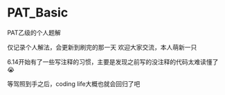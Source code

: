 # PAT_Basic
PAT乙级的个人题解

仅记录个人解法，会更新到刷完的那一天
欢迎大家交流，本人萌新一只

6.14开始有了一些写注释的习惯，主要是发现之前写的没注释的代码太难读懂了😭

等驾照到手之后，coding life大概也就会回归了吧
